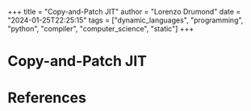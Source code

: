 +++
title = "Copy-and-Patch JIT"
author = "Lorenzo Drumond"
date = "2024-01-25T22:25:15"
tags = ["dynamic_languages",  "programming",  "python",  "compiler",  "computer_science",  "static"]
+++


# Copy-and-Patch JIT

# References
